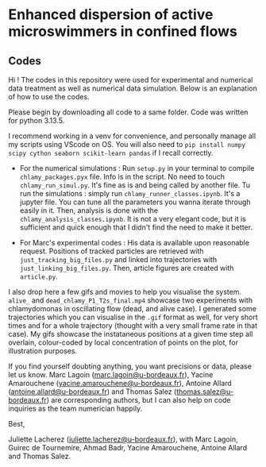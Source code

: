 # Enhanced dispersion of active microswimmers in confined flows

## Codes 

Hi ! The codes in this repository were used for experimental and numerical data treatment as well as numerical data simulation. Below is an explanation of how to use the codes.

Please begin by downloading all code to a same folder. Code was written for python 3.13.5. 

I recommend working in a venv for convenience, and personally manage all my scripts using VScode on OS. You will also need to ```pip install numpy scipy cython seaborn scikit-learn pandas``` if I recall correctly.

- For the numerical simulations :
  Run ```setup.py``` in your terminal to compile ```chlamy_packages.pyx``` file. Info is in the script. 
  No need to touch ```chlamy_run_simul.py```. It's fine as is and being called by another file.
  Tu run the simulations : simply run ```chlamy_runner_classes.ipynb```. It's a jupyter file. You can tune all the parameters you wanna iterate through easily in it.
  Then, analysis is done with the ```chlamy_analysis_classes.ipynb```. It is not a very elegant code, but it is sufficient and quick enough that I didn't find the need to make it better.

- For Marc's experimental codes :
  His data is available upon reasonable request. Positions of tracked particles are retrieved with ```just_tracking_big_files.py``` and linked into trajectories with ```just_linking_big_files.py```. Then, article figures are created with ```article.py```.



I also drop here a few gifs and movies to help you visualise the system. ```alive_``` and ```dead_chlamy_P1_T2s_final.mp4``` showcase two experiments with chlamydomonas in oscillating flow (dead, and alive case). I generated some trajectories which you can visualise in the ```.gif``` format as well, for very short times and for a whole trajectory (thought with a very small frame rate in that case). My gifs showcase the instataneous positions at a given time step all overlain, colour-coded by local concentration of points on the plot, for illustration purposes.


If you find yourself doubting anything, you want precisions or data, please let us know. Marc Lagoin (marc.lagoin@u-bordeaux.fr), Yacine Amarouchene (yacine.amarouchene@u-bordeaux.fr), Antoine Allard (antoine.allard@u-bordeaux.fr) and Thomas Salez (thomas.salez@u-bordeaux.fr) are corresponding authors, but I can also help on code inquiries as the team numerician happily.

Best,

Juliette Lacherez (juliette.lacherez@u-bordeaux.fr), with Marc Lagoin, Guirec de Tournemire, Ahmad Badr, Yacine Amarouchene, Antoine Allard and Thomas Salez.


